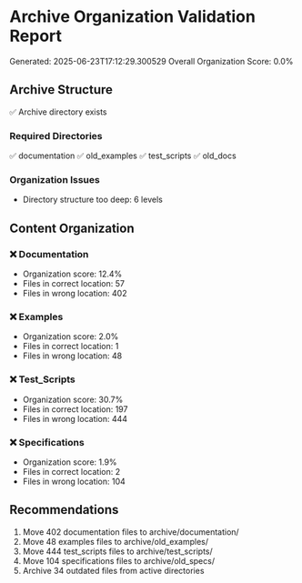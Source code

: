 # Archive Organization Validation Report
Generated: 2025-06-23T17:12:29.300529
Overall Organization Score: 0.0%

## Archive Structure
✅ Archive directory exists

### Required Directories
✅ documentation
✅ old_examples
✅ test_scripts
✅ old_docs

### Organization Issues
- Directory structure too deep: 6 levels

## Content Organization

### ❌ Documentation
- Organization score: 12.4%
- Files in correct location: 57
- Files in wrong location: 402

### ❌ Examples
- Organization score: 2.0%
- Files in correct location: 1
- Files in wrong location: 48

### ❌ Test_Scripts
- Organization score: 30.7%
- Files in correct location: 197
- Files in wrong location: 444

### ❌ Specifications
- Organization score: 1.9%
- Files in correct location: 2
- Files in wrong location: 104

## Recommendations
1. Move 402 documentation files to archive/documentation/
2. Move 48 examples files to archive/old_examples/
3. Move 444 test_scripts files to archive/test_scripts/
4. Move 104 specifications files to archive/old_specs/
5. Archive 34 outdated files from active directories
